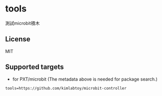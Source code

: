# tools

測試microbit積木

## License

MIT

## Supported targets

* for PXT/microbit
(The metadata above is needed for package search.)

```package
tools=https://github.com/kimlabtoy/microbit-controller
```

